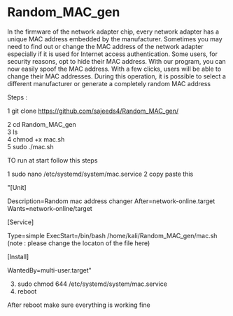 # Random_MAC_gen
In the firmware of the network adapter chip, every network adapter has a unique MAC address embedded by the manufacturer. Sometimes you may need to find out or change the MAC address of the network adapter especially if it is used for Internet access authentication. Some users, for security reasons, opt to hide their MAC address.  With our program, you can now easily spoof the MAC address. With a few clicks, users will be able to change their MAC addresses. During this operation, it is possible to select a different manufacturer or generate a completely random MAC address

Steps :                                                 
                                                        
1 git clone https://github.com/sajeeds4/Random_MAC_gen/

2 cd Random_MAC_gen                                     
3 ls                                                    
4 chmod +x mac.sh                                       
5 sudo ./mac.sh                                         

TO run at start follow this steps

1 sudo nano /etc/systemd/system/mac.service
2 copy paste this 

"[Unit]

Description=Random mac address changer
After=network-online.target
Wants=network-online/target

[Service]

Type=simple
ExecStart=/bin/bash /home/kali/Random_MAC_gen/mac.sh (note : please change the locaton of the file here)

[Install]

WantedBy=multi-user.target"

3. sudo chmod 644 /etc/systemd/system/mac.service
4. reboot

After reboot make sure everything is working fine
